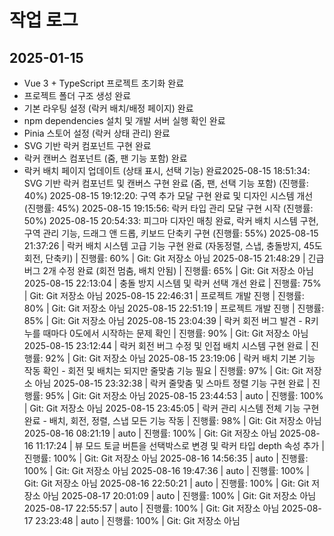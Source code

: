 # 작업 로그

## 2025-01-15
- Vue 3 + TypeScript 프로젝트 초기화 완료
- 프로젝트 폴더 구조 생성 완료
- 기본 라우팅 설정 (락커 배치/배정 페이지) 완료
- npm dependencies 설치 및 개발 서버 실행 확인 완료
- Pinia 스토어 설정 (락커 상태 관리) 완료
- SVG 기반 락커 컴포넌트 구현 완료
- 락커 캔버스 컴포넌트 (줌, 팬 기능 포함) 완료
- 락커 배치 페이지 업데이트 (상태 표시, 선택 기능) 완료2025-08-15 18:51:34: SVG 기반 락커 컴포넌트 및 캔버스 구현 완료 (줌, 팬, 선택 기능 포함) (진행률: 40%)
2025-08-15 19:12:20: 구역 추가 모달 구현 완료 및 디자인 시스템 개선 (진행률: 45%)
2025-08-15 19:15:56: 락커 타입 관리 모달 구현 시작 (진행률: 50%)
2025-08-15 20:54:33: 피그마 디자인 매칭 완료, 락커 배치 시스템 구현, 구역 관리 기능, 드래그 앤 드롭, 키보드 단축키 구현 (진행률: 55%)
2025-08-15 21:37:26 | 락커 배치 시스템 고급 기능 구현 완료 (자동정렬, 스냅, 충돌방지, 45도 회전, 단축키) | 진행률: 60% | Git: Git 저장소 아님
2025-08-15 21:48:29 | 긴급 버그 2개 수정 완료 (회전 멈춤, 배치 안됨) | 진행률: 65% | Git: Git 저장소 아님
2025-08-15 22:13:04 | 충돌 방지 시스템 및 락커 선택 개선 완료 | 진행률: 75% | Git: Git 저장소 아님
2025-08-15 22:46:31 | 프로젝트 개발 진행 | 진행률: 80% | Git: Git 저장소 아님
2025-08-15 22:51:19 | 프로젝트 개발 진행 | 진행률: 85% | Git: Git 저장소 아님
2025-08-15 23:04:39 | 락커 회전 버그 발견 - R키 누를 때마다 0도에서 시작하는 문제 확인 | 진행률: 90% | Git: Git 저장소 아님
2025-08-15 23:12:44 | 락커 회전 버그 수정 및 인접 배치 시스템 구현 완료 | 진행률: 92% | Git: Git 저장소 아님
2025-08-15 23:19:06 | 락커 배치 기본 기능 작동 확인 - 회전 및 배치는 되지만 줄맞춤 기능 필요 | 진행률: 97% | Git: Git 저장소 아님
2025-08-15 23:32:38 | 락커 줄맞춤 및 스마트 정렬 기능 구현 완료 | 진행률: 95% | Git: Git 저장소 아님
2025-08-15 23:44:53 | auto | 진행률: 100% | Git: Git 저장소 아님
2025-08-15 23:45:05 | 락커 관리 시스템 전체 기능 구현 완료 - 배치, 회전, 정렬, 스냅 모든 기능 작동 | 진행률: 98% | Git: Git 저장소 아님
2025-08-16 08:21:19 | auto | 진행률: 100% | Git: Git 저장소 아님
2025-08-16 11:17:24 | 뷰 모드 토글 버튼을 선택박스로 변경 및 락커 타입 depth 속성 추가 | 진행률: 100% | Git: Git 저장소 아님
2025-08-16 14:56:35 | auto | 진행률: 100% | Git: Git 저장소 아님
2025-08-16 19:47:36 | auto | 진행률: 100% | Git: Git 저장소 아님
2025-08-16 22:50:21 | auto | 진행률: 100% | Git: Git 저장소 아님
2025-08-17 20:01:09 | auto | 진행률: 100% | Git: Git 저장소 아님
2025-08-17 22:55:57 | auto | 진행률: 100% | Git: Git 저장소 아님
2025-08-17 23:23:48 | auto | 진행률: 100% | Git: Git 저장소 아님
